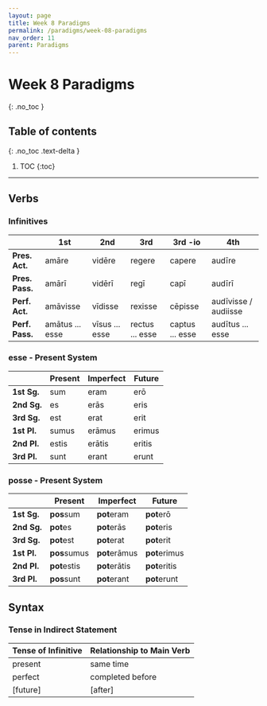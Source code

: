 ```yaml
---
layout: page
title: Week 8 Paradigms
permalink: /paradigms/week-08-paradigms
nav_order: 11
parent: Paradigms
---
```


# Week 8 Paradigms
{: .no_toc }

## Table of contents
{: .no_toc .text-delta }

1. TOC
{:toc}

***

## Verbs

### Infinitives

| | **1st** | **2nd** | **3rd** | **3rd -io** | **4th** |
| --- | --- | --- | --- | --- | --- |
| **Pres. Act.** | amāre | vidēre | regere | capere | audīre |
| **Pres. Pass.** | amārī | vidērī | regī | capī | audīrī |
| **Perf. Act.** | amāvisse | vīdisse | rexisse | cēpisse | audīvisse / audiisse |
| **Perf. Pass.** | amātus ... esse | vīsus ... esse | rectus ... esse | captus ... esse | audītus ... esse |

### esse - Present System

| | **Present** | **Imperfect** | **Future** |
| --- | --- | --- | --- |
| **1st Sg.** | sum | eram | erō |
| **2nd Sg.** | es | erās | eris |
| **3rd Sg.** | est | erat | erit |
| **1st Pl.** | sumus | erāmus | erimus |
| **2nd Pl.** | estis | erātis | eritis |
| **3rd Pl.** | sunt | erant | erunt |

### posse - Present System

| | **Present** | **Imperfect** | **Future** |
| --- | --- | --- | --- |
| **1st Sg.** | **pos**sum | **pot**eram | **pot**erō |
| **2nd Sg.** | **pot**es | **pot**erās | **pot**eris |
| **3rd Sg.** | **pot**est | **pot**erat | **pot**erit |
| **1st Pl.** | **pos**sumus | **pot**erāmus | **pot**erimus |
| **2nd Pl.** | **pot**estis | **pot**erātis | **pot**eritis |
| **3rd Pl.** | **pos**sunt | **pot**erant | **pot**erunt |

## Syntax

### Tense in Indirect Statement

| Tense of Infinitive | Relationship to Main Verb |
| --- | --- |
| present | same time |
| perfect | completed before |
| [future] | [after] |